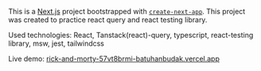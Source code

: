 This is a [Next.js](https://nextjs.org/) project bootstrapped with [`create-next-app`](https://github.com/vercel/next.js/tree/canary/packages/create-next-app). This project was created to practice react query and react testing library.

Used technologies: React, Tanstack(react)-query, typescript, react-testing library, msw, jest, tailwindcss

Live demo: [rick-and-morty-57vt8brmi-batuhanbudak.vercel.app](https://rick-and-morty-57vt8brmi-batuhanbudak.vercel.app)




